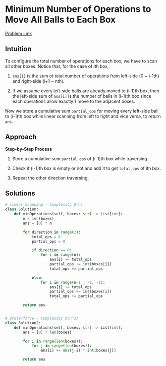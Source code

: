 **Minimum Number of Operations to Move All Balls to Each Box**
=
[Problem Link](https://leetcode.com/problems/minimum-number-of-operations-to-move-all-balls-to-each-box/description)

## Intuition
To configure the total number of operations for each box, we have to scan all other boxes. Notice that, for the case of ith box,

1. `ans[i]` is the sum of total number of operations from left-side (0 ~ i-1th) and right-side (i+1 ~ nth).

2. If we assume every left-side balls are already moved to (i-1)th box, then the left-side sum of `ans[i]` is the number of balls
    in (i-1)th box since each operations allow exactly 1 move to the adjacent boxes.

Now we store a cumulative sum `partial_ops` for moving every left-side ball to (i-1)th box while linear scanning from left to right
and vice versa, to return `ans`.

## Approach
**Step-by-Step Process**

1. Store a cumulative sum `partial_ops` of (i-1)th box while traversing.

2. Check if (i-1)th box is empty or not and add it to get `total_ops` of ith box.

3. Repeat the other direction traversing.
  
## Solutions
```python
# Linear Scanning - Complexity O(n)
class Solution:
    def minOperations(self, boxes: str) -> List[int]:
        n = len(boxes)
        ans = [0] * n

        for direction in range(2):
            total_ops = 0
            partial_ops = 0

            if direction == 0:
                for i in range(n):
                    ans[i] += total_ops
                    partial_ops += int(boxes[i])
                    total_ops += partial_ops

            else:
                for i in range(n-1 , -1, -1):
                    ans[i] += total_ops
                    partial_ops += int(boxes[i])
                    total_ops += partial_ops

        return ans


# Brute-force - Complexity O(n^2)
class Solution2:
    def minOperations(self, boxes: str) -> List[int]:
        ans = [0] * len(boxes)

        for i in range(len(boxes)):
            for j in range(len(boxes)):
                ans[i] += abs(j-i) * int(boxes[j])

        return ans
```
